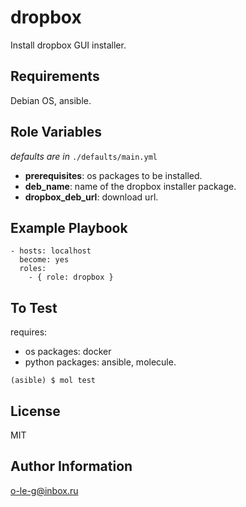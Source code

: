 dropbox
=======

Install dropbox GUI installer.

Requirements
------------

Debian OS, ansible.

Role Variables
--------------

*defaults are in* ```./defaults/main.yml```

- **prerequisites**:   os packages to be installed.
- **deb_name**:        name of the dropbox installer package.
- **dropbox_deb_url**: download url.

Example Playbook
----------------

    - hosts: localhost
      become: yes
      roles:
        - { role: dropbox }

To Test
-------

requires:
- os packages: docker
- python packages: ansible, molecule.

```(asible) $ mol test```

License
-------

MIT

Author Information
------------------

o-le-g@inbox.ru

